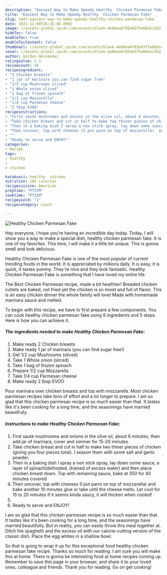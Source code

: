 ```yaml
---
description: "Easiest Way to Make Speedy Healthy  Chicken Parmesan Fake"
title: "Easiest Way to Make Speedy Healthy  Chicken Parmesan Fake"
slug: 1447-easiest-way-to-make-speedy-healthy-chicken-parmesan-fake
date: 2021-12-04T16:35:08.890Z
image: //assets-global.cpcdn.com/assets/blank-4e0bea6785e03f5e602ec562f230caae08da540cada707380b4fe1bbebba43da.png
hideToc: false
enableToc: true
enableTocContent: false
thumbnail: //assets-global.cpcdn.com/assets/blank-4e0bea6785e03f5e602ec562f230caae08da540cada707380b4fe1bbebba43da.png
cover: //assets-global.cpcdn.com/assets/blank-4e0bea6785e03f5e602ec562f230caae08da540cada707380b4fe1bbebba43da.png
author: Gordon Hernandez
ratingvalue: 3.3
reviewcount: 16
recipeingredient:
- "2 Chicken breasts"
- "1 jar of marinara you can find sugar free"
- "1/2 cup Mushrooms sliced"
- "1 Whole onion sliced"
- "1 bag of frozen spinach"
- "1/2 cup Mozzarella"
- "1/4 cup Parmesan cheese"
- "2 tbsp EVOO"
recipeinstructions:
- "First sauté mushrooms and onions in the olive oil, about 6 minutes, then add jar of marinara, cover and simmer for 15-20 minutes."
- "Take chicken breast and cut in half to make two thiner pieces of chicken (giving you four pieces total). I season them with some salt and garlic powder."
- "Then in a baking dish I spray a non stick spray, lay down some sauce, a layer of spinach(defrosted, drained of excess water) and then place chicken breast down. Top with remaining sauce, bake at 350 for 40 minutes covered"
- "Then uncover, top with cheeses (I put parm on top of mozzarella)  and bake another 10 minutes give or take until the cheese melts. Let cool for 15 to 20 minutes if it seems kinda saucy, it will thicken when cooled!"
- ""
- "Ready to serve and ENJOY!"
categories:
- Recipe
tags:
- healthy
- 
- chicken

katakunci: healthy  chicken 
nutrition: 165 calories
recipecuisine: American
preptime: "PT37M"
cooktime: "PT31M"
recipeyield: "1"
recipecategory: Lunch

---
```



![Healthy  Chicken Parmesan Fake](//assets-global.cpcdn.com/assets/blank-4e0bea6785e03f5e602ec562f230caae08da540cada707380b4fe1bbebba43da.png)

Hey everyone, I hope you're having an incredible day today. Today, I will show you a way to make a special dish, healthy  chicken parmesan fake. It is one of my favorites. This time, I will make it a little bit unique. This is gonna smell and look delicious.

Healthy  Chicken Parmesan Fake is one of the most popular of current trending foods in the world. It is appreciated by millions daily. It is easy, it is quick, it tastes yummy. They're nice and they look fantastic. Healthy  Chicken Parmesan Fake is something that I have loved my entire life.

The Best Chicken Parmesan recipe, made a bit healthier! Breaded chicken cutlets are baked, not fried yet the chicken is so moist and full of flavor. This is an easy chicken dinner the whole family will love! Made with homemade marinara sauce and melted.


To begin with this recipe, we have to first prepare a few components. You can cook healthy  chicken parmesan fake using 8 ingredients and 5 steps. Here is how you can achieve it.

<!--inarticleads1-->

##### The ingredients needed to make Healthy  Chicken Parmesan Fake:

1. Make ready 2 Chicken breasts
1. Make ready 1 jar of marinara (you can find sugar free!)
1. Get 1/2 cup Mushrooms (sliced)
1. Take 1 Whole onion (sliced)
1. Take 1 bag of frozen spinach
1. Prepare 1/2 cup Mozzarella
1. Take 1/4 cup Parmesan cheese
1. Make ready 2 tbsp EVOO


Pour marinara over chicken breasts and top with mozzarella. Most chicken parmesan recipes take tons of effort and a lot longer to prepare. I am so glad that this chicken parmesan recipe is so much easier than that. It tastes like it&#39;s been cooking for a long time, and the seasonings have married beautifully. 

<!--inarticleads2-->

##### Instructions to make Healthy  Chicken Parmesan Fake:

1. First sauté mushrooms and onions in the olive oil, about 6 minutes, then add jar of marinara, cover and simmer for 15-20 minutes.
1. Take chicken breast and cut in half to make two thiner pieces of chicken (giving you four pieces total). I season them with some salt and garlic powder.
1. Then in a baking dish I spray a non stick spray, lay down some sauce, a layer of spinach(defrosted, drained of excess water) and then place chicken breast down. Top with remaining sauce, bake at 350 for 40 minutes covered
1. Then uncover, top with cheeses (I put parm on top of mozzarella)  and bake another 10 minutes give or take until the cheese melts. Let cool for 15 to 20 minutes if it seems kinda saucy, it will thicken when cooled!
1. 
1. Ready to serve and ENJOY!

I am so glad that this chicken parmesan recipe is so much easier than that. It tastes like it&#39;s been cooking for a long time, and the seasonings have married beautifully. But in reality, you can easily throw this meal together at. Ditch the spaghetti and the excess oil with our calorie-cutting version of the classic dish. Place the egg whites in a shallow bowl. 

So that is going to wrap it up for this exceptional food healthy  chicken parmesan fake recipe. Thanks so much for reading. I am sure you will make this at home. There is gonna be interesting food at home recipes coming up. Remember to save this page in your browser, and share it to your loved ones, colleague and friends. Thank you for reading. Go on get cooking!
